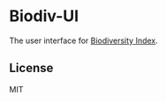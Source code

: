 # Biodiv-UI

The user interface for [Biodiversity Index](http://github.com/diogok/biodiv-idx).

## License

MIT

